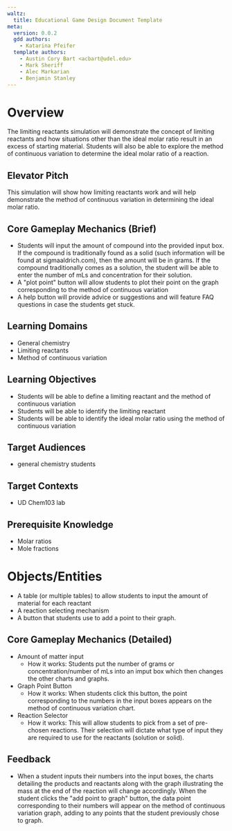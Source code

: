 ```yaml
---
waltz:
  title: Educational Game Design Document Template
meta:
  version: 0.0.2
  gdd authors:
    - Katarina Pfeifer
  template authors:
    - Austin Cory Bart <acbart@udel.edu>
    - Mark Sheriff
    - Alec Markarian
    - Benjamin Stanley
---
```


# Overview

The limiting reactants simulation will demonstrate the concept of limiting reactants and how situations other than the ideal molar ratio result in an excess of starting material. Students will also be able to explore the method of continuous variation to determine the ideal molar ratio of a reaction.

## Elevator Pitch

This simulation will show how limiting reactants work and will help demonstrate the method of continuous variation in determining the ideal molar ratio.

## Core Gameplay Mechanics (Brief)

- Students will input the amount of compound into the provided input box. If the compound is traditionally found as a solid (such information will be found at sigmaaldrich.com), then the amount will be in grams. If the compound traditionally comes as a solution, the student will be able to enter the number of mLs and concentration for their solution.
- A "plot point" button will allow students to plot their point on the graph corresponding to the method of continuous variation
- A help button will provide advice or suggestions and will feature FAQ questions in case the students get stuck.

## Learning Domains

- General chemistry
- Limiting reactants
- Method of continuous variation

## Learning Objectives

- Students will be able to define a limiting reactant and the method of continuous variation
- Students will be able to identify the limiting reactant
- Students will be able to identify the ideal molar ratio using the method of continuous variation

## Target Audiences

- general chemistry students

## Target Contexts

- UD Chem103 lab

## Prerequisite Knowledge

- Molar ratios
- Mole fractions

# Objects/Entities

- A table (or multiple tables) to allow students to input the amount of material for each reactant
- A reaction selecting mechanism
- A button that students use to add a point to their graph.

## Core Gameplay Mechanics (Detailed)

- Amount of matter input
  - How it works: Students put the number of grams or concentration/number of mLs into an imput box which then changes the other charts and graphs.
- Graph Point Button
  - How it works: When students click this button, the point corresponding to the numbers in the input boxes appears on the method of continuous variation chart.
- Reaction Selector
  - How it works: This will allow students to pick from a set of pre-chosen reactions. Their selection will dictate what type of input they are required to use for the reactants (solution or solid).
    
## Feedback

- When a student inputs their numbers into the input boxes, the charts detailing the products and reactants along with the graph illustrating the mass at the end of the reaction will change accordingly. When the student clicks the "add point to graph" button, the data point corresponding to their numbers will appear on the method of continuous variation graph, adding to any points that the student previously chose to graph.
